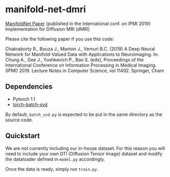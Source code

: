 # manifold-net-dmri
[ManifoldNet Paper](https://github.com/cvgmi/manifold-net-dmri/raw/master/manifoldNet.pdf) (published in the International conf. on IPMI 2019) Implementation for Diffusion MRI (dMRI)

Please cite the following paper if you use this code: 

Chakraborty R., Bouza J., Manton J., Vemuri B.C. (2019) A Deep Neural Network for Manifold-Valued Data with Applications to Neuroimaging. In: Chung A., Gee J., Yushkevich P., Bao S. (eds), Proceedings of the International Conference on Information Processing in Medical Imaging. (IPMI) 2019. Lecture Notes in Computer Science, vol 11492. Springer, Cham

## Dependencies
- Pytorch 1.1
- [torch-batch-svd](https://github.com/KinglittleQ/torch-batch-svd)

By default, ```batch_svd.py``` is expected to be put in the same directory as the source code.

## Quickstart
We are not currently including our in-house dataset. For this reason you will need to include your own DTI (Diffusion Tensor Image) dataset and modify the dataloader defined in ```model.py``` accordingly. 

Once the data is ready, simply run ```train.py```.

